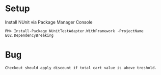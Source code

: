 ﻿Setup
=====

Install NUnit via Package Manager Console

	PM> Install-Package NUnitTestAdapter.WithFramework -ProjectName E02.DependencyBreaking


Bug
===

	Checkout should apply discount if total cart value is above treshold.
